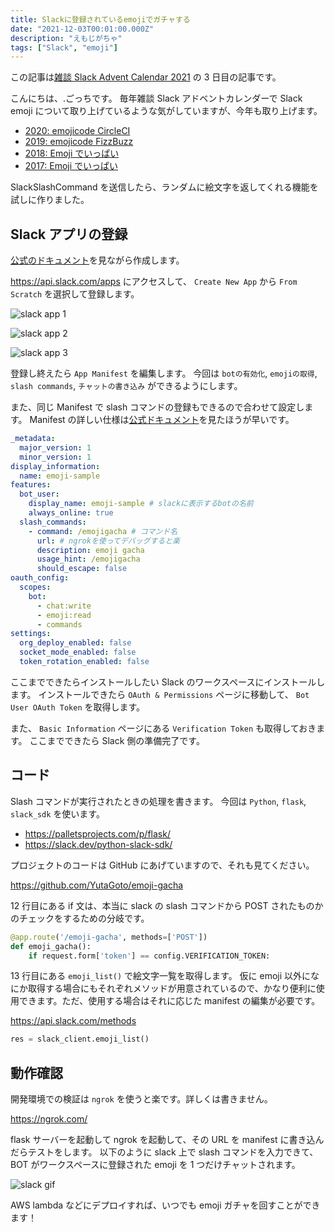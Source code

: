 ```yaml
---
title: Slackに登録されているemojiでガチャする
date: "2021-12-03T00:01:00.000Z"
description: "えもじがちゃ"
tags: ["Slack", "emoji"]
---
```


この記事は[雑談 Slack Advent Calendar 2021](https://adventar.org/calendars/6233) の 3 日目の記事です。

こんにちは、.ごっちです。
毎年雑談 Slack アドベントカレンダーで Slack emoji について取り上げているような気がしていますが、今年も取り上げます。

- [2020: emojicode CircleCI](https://dev.to/yutagoto/emojicode-circleci-5egn)
- [2019: emojicode FizzBuzz](https://dev.to/yutagoto/emojicode-fizzbuzz-4akl)
- [2018: Emoji でいっぱい](https://medium.com/@gggooottto/emoji%E3%81%A7%E3%81%84%E3%81%A3%E3%81%B1%E3%81%84-a8f63d02ebb1)
- [2017: Emoji でいっぱい](https://medium.com/@gggooottto/emoji%E3%81%A7%E3%81%84%E3%81%A3%E3%81%B1%E3%81%84-f5bcca95c24)

SlackSlashCommand を送信したら、ランダムに絵文字を返してくれる機能を試しに作りました。

## Slack アプリの登録

[公式のドキュメント](https://api.slack.com/authentication/basics)を見ながら作成します。

https://api.slack.com/apps にアクセスして、 `Create New App` から `From Scratch` を選択して登録します。

![slack app 1](/blog/assets/images/posts/20211203-emoji-gacha/app1.png)

![slack app 2](/blog/assets/images/posts/20211203-emoji-gacha/app2.png)

![slack app 3](/blog/assets/images/posts/20211203-emoji-gacha/app3.png)

登録し終えたら `App Manifest` を編集します。
今回は `botの有効化`, `emojiの取得`, `slash commands`, `チャットの書き込み` ができるようにします。

また、同じ Manifest で slash コマンドの登録もできるので合わせて設定します。
Manifest の詳しい仕様は[公式ドキュメント](https://api.slack.com/reference/manifests)を見たほうが早いです。

```yaml
_metadata:
  major_version: 1
  minor_version: 1
display_information:
  name: emoji-sample
features:
  bot_user:
    display_name: emoji-sample # slackに表示するbotの名前
    always_online: true
  slash_commands:
    - command: /emojigacha # コマンド名
      url: # ngrokを使ってデバッグすると楽
      description: emoji gacha
      usage_hint: /emojigacha
      should_escape: false
oauth_config:
  scopes:
    bot:
      - chat:write
      - emoji:read
      - commands
settings:
  org_deploy_enabled: false
  socket_mode_enabled: false
  token_rotation_enabled: false
```

ここまでできたらインストールしたい Slack のワークスペースにインストールします。
インストールできたら `OAuth & Permissions` ページに移動して、 `Bot User OAuth Token` を取得します。

また、 `Basic Information` ページにある `Verification Token` も取得しておきます。
ここまでできたら Slack 側の準備完了です。

## コード

Slash コマンドが実行されたときの処理を書きます。 今回は `Python`, `flask`, `slack_sdk` を使います。

- https://palletsprojects.com/p/flask/
- https://slack.dev/python-slack-sdk/

プロジェクトのコードは GitHub にあげていますので、それも見てください。

https://github.com/YutaGoto/emoji-gacha

12 行目にある if 文は、本当に slack の slash コマンドから POST されたものかのチェックをするための分岐です。

```py
@app.route('/emoji-gacha', methods=['POST'])
def emoji_gacha():
    if request.form['token'] == config.VERIFICATION_TOKEN:
```

13 行目にある `emoji_list()` で絵文字一覧を取得します。 仮に emoji 以外になにか取得する場合にもそれぞれメソッドが用意されているので、かなり便利に使用できます。ただ、使用する場合はそれに応じた manifest の編集が必要です。

https://api.slack.com/methods

```py
res = slack_client.emoji_list()
```

## 動作確認

開発環境での検証は `ngrok` を使うと楽です。詳しくは書きません。

https://ngrok.com/

flask サーバーを起動して ngrok を起動して、その URL を manifest に書き込んだらテストをします。
以下のように slack 上で slash コマンドを入力できて、BOT がワークスペースに登録された emoji を 1 つだけチャットされます。

![slack gif](/blog/assets/images/posts/20211203-emoji-gacha/slack.gif)

AWS lambda などにデプロイすれば、いつでも emoji ガチャを回すことができます！
